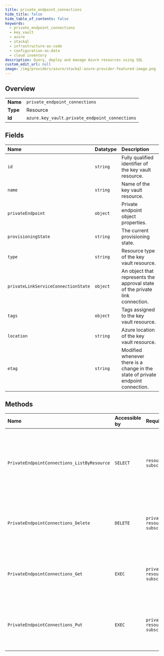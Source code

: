 ```yaml
---
title: private_endpoint_connections
hide_title: false
hide_table_of_contents: false
keywords:
  - private_endpoint_connections
  - key_vault
  - azure    
  - stackql
  - infrastructure-as-code
  - configuration-as-data
  - cloud inventory
description: Query, deploy and manage Azure resources using SQL
custom_edit_url: null
image: /img/providers/azure/stackql-azure-provider-featured-image.png
---
```

  
    

## Overview
<table><tbody>
<tr><td><b>Name</b></td><td><code>private_endpoint_connections</code></td></tr>
<tr><td><b>Type</b></td><td>Resource</td></tr>
<tr><td><b>Id</b></td><td><code>azure.key_vault.private_endpoint_connections</code></td></tr>
</tbody></table>

## Fields
| Name | Datatype | Description |
|:-----|:---------|:------------|
| `id` | `string` | Fully qualified identifier of the key vault resource. |
| `name` | `string` | Name of the key vault resource. |
| `privateEndpoint` | `object` | Private endpoint object properties. |
| `provisioningState` | `string` | The current provisioning state. |
| `type` | `string` | Resource type of the key vault resource. |
| `privateLinkServiceConnectionState` | `object` | An object that represents the approval state of the private link connection. |
| `tags` | `object` | Tags assigned to the key vault resource. |
| `location` | `string` | Azure location of the key vault resource. |
| `etag` | `string` | Modified whenever there is a change in the state of private endpoint connection. |
## Methods
| Name | Accessible by | Required Params | Description |
|:-----|:--------------|:----------------|:------------|
| `PrivateEndpointConnections_ListByResource` | `SELECT` | `resourceGroupName, subscriptionId, vaultName` | The List operation gets information about the private endpoint connections associated with the vault. |
| `PrivateEndpointConnections_Delete` | `DELETE` | `privateEndpointConnectionName, resourceGroupName, subscriptionId, vaultName` | Deletes the specified private endpoint connection associated with the key vault. |
| `PrivateEndpointConnections_Get` | `EXEC` | `privateEndpointConnectionName, resourceGroupName, subscriptionId, vaultName` | Gets the specified private endpoint connection associated with the key vault. |
| `PrivateEndpointConnections_Put` | `EXEC` | `privateEndpointConnectionName, resourceGroupName, subscriptionId, vaultName` | Updates the specified private endpoint connection associated with the key vault. |
